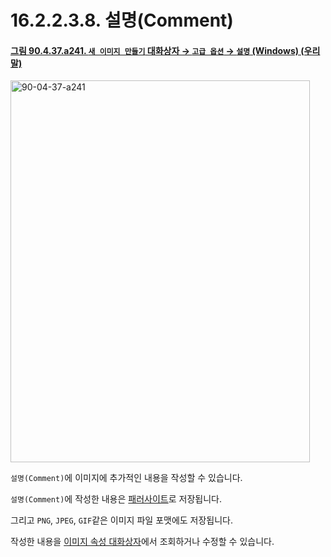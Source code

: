 # 16.2.2.3.8. 설명(Comment)

<a id="90-04-37-a241"></a>

#### [그림 90.4.37.a241. `새 이미지 만들기` 대화상자 → `고급 옵션` → `설명` (Windows) (우리말)](./90-04-0037-create_a_new_image.md#90-04-37-a241)
<img width="479" height="611" alt="90-04-37-a241" src="https://github.com/user-attachments/assets/ee82a148-4316-4b93-9f1c-c7422a6c2924" />

`설명(Comment)`에 이미지에 추가적인 내용을 작성할 수 있습니다.

`설명(Comment)`에 작성한 내용은 [패러사이트](./19-glossaryx-parasite.md)로 저장됩니다.

그리고 `PNG`, `JPEG`, `GIF`같은 이미지 파일 포맷에도 저장됩니다.

작성한 내용을 [이미지 속성 대화상자](./16-06-34-image-properties.md)에서 조회하거나 수정할 수 있습니다.